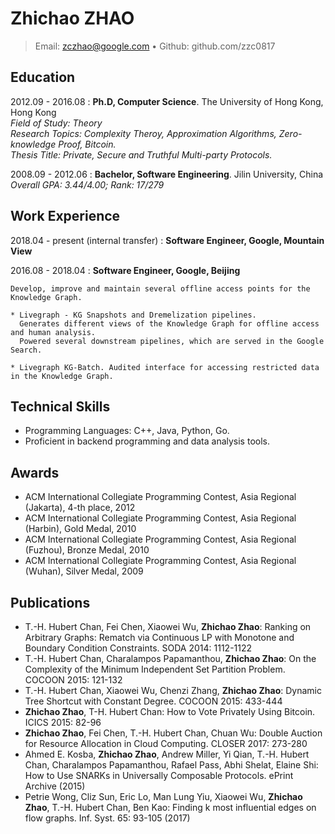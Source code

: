 Zhichao ZHAO
============
> Email: zczhao@google.com • Github: github.com/zzc0817


Education
---------
2012.09 - 2016.08
:   **Ph.D, Computer Science**. The University of Hong Kong, Hong Kong\
    *Field of Study: Theory*\
    *Research Topics: Complexity Theroy, Approximation Algorithms, Zero-knowledge Proof, Bitcoin.*\
    *Thesis Title: Private, Secure and Truthful Multi-party Protocols.*

2008.09 - 2012.06
:   **Bachelor, Software Engineering**. Jilin University, China\
    *Overall GPA: 3.44/4.00; Rank: 17/279*


Work Experience
---------------
2018.04 - present (internal transfer)
:   **Software Engineer, Google, Mountain View**

2016.08 - 2018.04
:   **Software Engineer, Google, Beijing**

    Develop, improve and maintain several offline access points for the Knowledge Graph.

    * Livegraph - KG Snapshots and Dremelization pipelines.
      Generates different views of the Knowledge Graph for offline access and human analysis.
      Powered several downstream pipelines, which are served in the Google Search.

    * Livegraph KG-Batch. Audited interface for accessing restricted data in the Knowledge Graph.


Technical Skills
----------------
* Programming Languages: C++, Java, Python, Go.
* Proficient in backend programming and data analysis tools.


Awards
------
* ACM International Collegiate Programming Contest, Asia Regional (Jakarta), 4-th place, 2012
* ACM International Collegiate Programming Contest, Asia Regional (Harbin), Gold Medal, 2010
* ACM International Collegiate Programming Contest, Asia Regional (Fuzhou), Bronze Medal, 2010
* ACM International Collegiate Programming Contest, Asia Regional (Wuhan), Silver Medal, 2009


Publications
------------
* T.-H. Hubert Chan, Fei Chen, Xiaowei Wu, **Zhichao Zhao**:
Ranking on Arbitrary Graphs: Rematch via Continuous LP with Monotone and Boundary Condition Constraints.
SODA 2014: 1112-1122
* T.-H. Hubert Chan, Charalampos Papamanthou, **Zhichao Zhao**:
On the Complexity of the Minimum Independent Set Partition Problem.
COCOON 2015: 121-132
* T.-H. Hubert Chan, Xiaowei Wu, Chenzi Zhang, **Zhichao Zhao**:
Dynamic Tree Shortcut with Constant Degree.
COCOON 2015: 433-444
* **Zhichao Zhao**, T-H. Hubert Chan:
How to Vote Privately Using Bitcoin.
ICICS 2015: 82-96
* **Zhichao Zhao**, Fei Chen, T.-H. Hubert Chan, Chuan Wu:
Double Auction for Resource Allocation in Cloud Computing.
CLOSER 2017: 273-280
* Ahmed E. Kosba, **Zhichao Zhao**, Andrew Miller, Yi Qian, T.-H. Hubert Chan, Charalampos Papamanthou, Rafael Pass, Abhi Shelat, Elaine Shi:
How to Use SNARKs in Universally Composable Protocols.
ePrint Archive (2015)
* Petrie Wong, Cliz Sun, Eric Lo, Man Lung Yiu, Xiaowei Wu, **Zhichao Zhao**, T.-H. Hubert Chan, Ben Kao:
Finding k most influential edges on flow graphs.
Inf. Syst. 65: 93-105 (2017)

